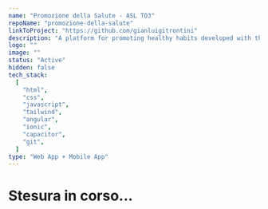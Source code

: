 ```yaml
---
name: "Promozione della Salute - ASL TO3"
repoName: "promozione-della-salute"
linkToProject: "https://github.com/gianluigitrontini"
description: "A platform for promoting healthy habits developed with the ASL TO3 (Piemonte). Developed with NBS."
logo: ""
image: ""
status: "Active"
hidden: false
tech_stack:
  [
    "html",
    "css",
    "javascript",
    "tailwind",
    "angular",
    "ionic",
    "capacitor",
    "git",
  ]
type: "Web App + Mobile App"
---
```


# Stesura in corso...
